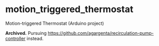 # motion_triggered_thermostat
Motion-triggered Thermostat (Arduino project)

**Archived.** Pursuing https://github.com/agargenta/recirculation-pump-controller instead.
